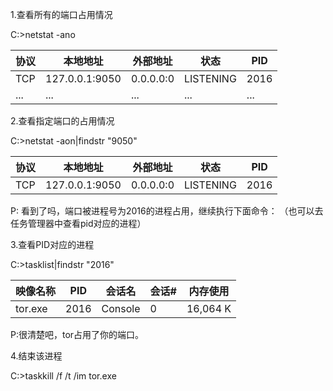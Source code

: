 1.查看所有的端口占用情况

C:\>netstat -ano

| 协议 | 本地地址 | 外部地址 | 状态 | PID |
|---|---|---|---|---|
| TCP | 127.0.0.1:9050 | 0.0.0.0:0 | LISTENING | 2016 |
| ... | ... | ... | ... | ... | 
2.查看指定端口的占用情况

C:\>netstat -aon|findstr "9050"

| 协议 | 本地地址 | 外部地址 | 状态 | PID |
|---|---|---|---|---|
| TCP | 127.0.0.1:9050 | 0.0.0.0:0 | LISTENING | 2016 |

P: 看到了吗，端口被进程号为2016的进程占用，继续执行下面命令： （也可以去任务管理器中查看pid对应的进程）

3.查看PID对应的进程

C:\>tasklist|findstr "2016"

| 映像名称 | PID | 会话名 | 会话# | 内存使用 |
|---|---|---|---|---|
| tor.exe | 2016 | Console | 0 | 16,064 K |

P:很清楚吧，tor占用了你的端口。

4.结束该进程

C:\>taskkill /f /t /im tor.exe